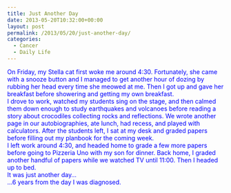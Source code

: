 ```yaml
---
title: Just Another Day
date: 2013-05-20T10:32:00+00:00
layout: post
permalink: /2013/05/20/just-another-day/
categories:
  - Cancer
  - Daily Life
---
```



<div style="color: blue;">
  On Friday, my Stella cat first woke me around 4:30. Fortunately, she came with a snooze button and I managed to get another hour of dozing by rubbing her head every time she meowed at me. Then I got up and gave her breakfast before showering and getting my own breakfast.
</div>

<div style="color: blue;">
  I drove to work, watched my students sing on the stage, and then calmed them down enough to study earthquakes and volcanoes before reading a story about crocodiles collecting rocks and reflections. We wrote another page in our autobiographies, ate lunch, had recess, and played with calculators. After the students left, I sat at my desk and graded papers before filling out my planbook for the coming week.
</div>

<div style="color: blue;">
  I left work around 4:30, and headed home to grade a few more papers before going to Pizzeria Uno with my son for dinner. Back home, I graded another handful of papers while we watched TV until 11:00. Then I headed up to bed.
</div>

<div style="color: blue;">
  It was just another day…
</div>

<div style="color: blue;">
  …6 years from the day I was diagnosed.
</div>
